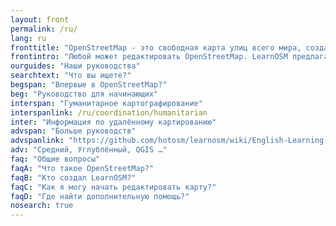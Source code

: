 ```yaml
---
layout: front
permalink: /ru/
lang: ru
fronttitle: "OpenStreetMap - это свободная карта улиц всего мира, созданная постоянно растущим сообществом картографов."
frontintro: "Любой может редактировать OpenStreetMap. LearnOSM предлагает вам простые пошаговые руководства по началам участия в OpenStreetMap, использования карт и данных OpenStreetMap. Если вы хотите установить OpenStreetMap у себя, обратитесь к нашим учебным ресурсам."
ourguides: "Наши руководства"
searchtext: "Что вы ищете?"
begspan: "Впервые в OpenStreetMap?"
beg: "Руководство для начинающих"
interspan: "Гуманитарное картографирование"
interspanlink: /ru/coordination/humanitarian
inter: "Информация по удалённому картированию"
advspan: "Больше руководств"
advspanlink: "https://github.com/hotosm/learnosm/wiki/English-Learning-Guides"
adv: "Средний, Углублённый, QGIS …"
faq: "Общие вопросы"
faqA: "Что такое OpenStreetMap?"
faqB: "Кто создал LearnOSM?"
faqC: "Как я могу начать редактировать карту?"
faqD: "Где найти дополнительную помощь?"
nosearch: true
---
```

